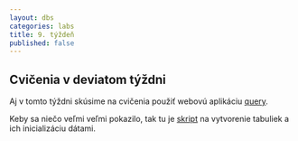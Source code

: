 ```yaml
---
layout: dbs
categories: labs
title: 9. týždeň
published: false
---
```


## Cvičenia v deviatom týždni

Aj v tomto týždni skúsime na cvičenia použiť webovú aplikáciu [query](https://query.fiit.stuba.sk).

Keby sa niečo veľmi veľmi pokazilo, tak tu je [skript](/labs/files/lab09/festivals_dump.sql) na vytvorenie tabuliek a ich inicializáciu dátami.

